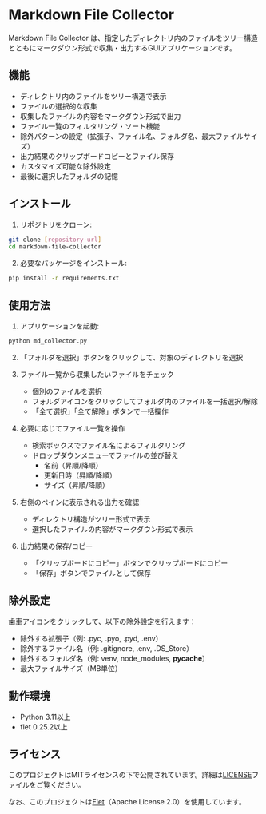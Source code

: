 # Markdown File Collector

Markdown File Collector は、指定したディレクトリ内のファイルをツリー構造とともにマークダウン形式で収集・出力するGUIアプリケーションです。

## 機能

- ディレクトリ内のファイルをツリー構造で表示
- ファイルの選択的な収集
- 収集したファイルの内容をマークダウン形式で出力
- ファイル一覧のフィルタリング・ソート機能
- 除外パターンの設定（拡張子、ファイル名、フォルダ名、最大ファイルサイズ）
- 出力結果のクリップボードコピーとファイル保存
- カスタマイズ可能な除外設定
- 最後に選択したフォルダの記憶

## インストール

1. リポジトリをクローン:
```bash
git clone [repository-url]
cd markdown-file-collector
```

2. 必要なパッケージをインストール:
```bash
pip install -r requirements.txt
```

## 使用方法

1. アプリケーションを起動:
```bash
python md_collector.py
```

2. 「フォルダを選択」ボタンをクリックして、対象のディレクトリを選択

3. ファイル一覧から収集したいファイルをチェック
   - 個別のファイルを選択
   - フォルダアイコンをクリックしてフォルダ内のファイルを一括選択/解除
   - 「全て選択」「全て解除」ボタンで一括操作

4. 必要に応じてファイル一覧を操作
   - 検索ボックスでファイル名によるフィルタリング
   - ドロップダウンメニューでファイルの並び替え
     - 名前（昇順/降順）
     - 更新日時（昇順/降順）
     - サイズ（昇順/降順）

5. 右側のペインに表示される出力を確認
   - ディレクトリ構造がツリー形式で表示
   - 選択したファイルの内容がマークダウン形式で表示

6. 出力結果の保存/コピー
   - 「クリップボードにコピー」ボタンでクリップボードにコピー
   - 「保存」ボタンでファイルとして保存

## 除外設定

歯車アイコンをクリックして、以下の除外設定を行えます：

- 除外する拡張子（例: .pyc, .pyo, .pyd, .env）
- 除外するファイル名（例: .gitignore, .env, .DS_Store）
- 除外するフォルダ名（例: venv, node_modules, __pycache__）
- 最大ファイルサイズ（MB単位）

## 動作環境

- Python 3.11以上
- flet 0.25.2以上

## ライセンス

このプロジェクトはMITライセンスの下で公開されています。詳細は[LICENSE](LICENSE)ファイルをご覧ください。

なお、このプロジェクトは[Flet](https://flet.dev/)（Apache License 2.0）を使用しています。 